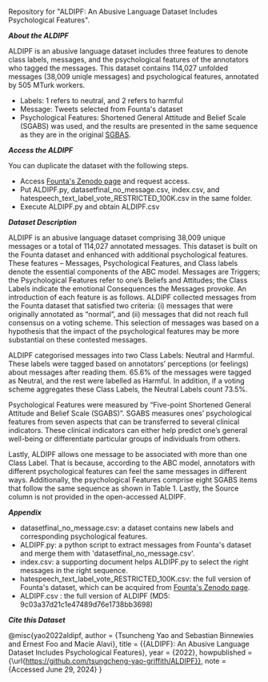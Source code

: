 Repository for "ALDIPF: An Abusive Language Dataset Includes Psychological Features".

_**About the ALDIPF**_

ALDIPF is an abusive language dataset includes three features to denote class labels, messages, and the psychological features of the annotators who tagged the messages. This dataset contains 114,027 unfolded messages (38,009 uniqle messages) and psychological features, annotated by 505 MTurk workers.
* Labels: 1 refers to neutral, and 2 refers to harmful
* Message: Tweets selected from Founta's dataset
* Psychological Features: Shortened General Attitude and Belief Scale (SGABS) was used, and the results are presented in the same sequence as they are in the original [SGBAS](https://opal.latrobe.edu.au/articles/educational_resource/Shortened_General_Attitude_and_Belief_Scale_SGABS_/14869962).



_**Access the ALDIPF**_

 You can duplicate the dataset with the following steps.

* Access [Founta's Zenodo page](https://zenodo.org/record/3706866#.YjzZfDUReUk) and request access.
* Put ALDIPF.py, datasetfinal_no_message.csv, index.csv, and hatespeech_text_label_vote_RESTRICTED_100K.csv in the same folder.
* Execute ALDIPF.py and obtain ALDIPF.csv


_**Dataset Description**_

ALDIPF is an abusive language dataset comprising 38,009 unique messages or a total of 114,027 annotated
messages. This dataset is built on the Founta dataset and enhanced with additional psychological features. These
features – Messages, Psychological Features, and Class labels denote the essential components of the ABC model.
Messages are Triggers; the Psychological Features refer to one’s Beliefs and Attitudes; the Class Labels indicate the
emotional Consequences the Messages provoke. An introduction of each feature is as follows.
ALDIPF collected messages from the Founta dataset that satisfied two criteria: (i) messages that were originally
annotated as “normal”, and (ii) messages that did not reach full consensus on a voting scheme. This selection of
messages was based on a hypothesis that the impact of the psychological features may be more substantial on these
contested messages.

ALDIPF categorised messages into two Class Labels: Neutral and Harmful. These labels were tagged based on
annotators’ perceptions (or feelings) about messages after reading them. 65.6% of the messages were tagged as Neutral,
and the rest were labelled as Harmful. In addition, if a voting scheme aggregates these Class Labels, the Neutral Labels
count 73.5%.

Psychological Features were measured by “Five-point Shortened General Attitude and Belief Scale (SGABS)”.
SGABS measures ones’ psychological features from seven aspects that can be transferred to several clinical indicators.
These clinical indicators can either help predict one’s general well-being or differentiate particular groups of individuals
from others.

Lastly, ALDIPF allows one message to be associated with
more than one Class Label. That is because, according to the ABC model, annotators with different psychological
features can feel the same messages in different ways. Additionally, the psychological Features comprise eight SGABS
items that follow the same sequence as shown in Table 1. Lastly, the Source column is not provided in the open-accessed
ALDIPF.


_**Appendix**_

* datasetfinal_no_message.csv: a dataset contains new labels and corresponding psychological features. 
* ALDIPF.py: a python script to extract messages from Founta's dataset and merge them with 'datasetfinal_no_message.csv'.
* index.csv: a supporting document helps ALDIPF.py to select the right messages in the right sequence.
* hatespeech_text_label_vote_RESTRICTED_100K.csv: the full version of Founta's dataset, which can be acquired from [Founta's Zenodo page](https://zenodo.org/record/3706866#.YjzZfDUReUk).
* ALDIPF.csv : the full version of ALDIPF (MD5: 9c03a37d21c1e47489d76e1738bb3698) 


_**Cite this Dataset**_

@misc{yao2022aldipf,
  author = {Tsuncheng Yao and Sebastian Binnewies and Ernest Foo and Macie Alavi},
  title = {{ALDIPF}: An Abusive Language Dataset Includes Psychological Features},
  year = {2022},
  howpublished = {\url{https://github.com/tsungcheng-yao-griffith/ALDIPF}},
  note = {Accessed June 29, 2024}
}

